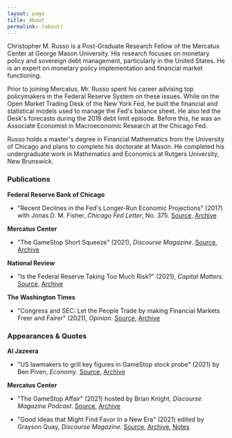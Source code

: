 ```yaml
---
layout: page
title: About
permalink: /about/
---
```


Christopher M. Russo is a Post-Graduate Research Fellow of the Mercatus Center at George Mason University. His research focuses on monetary policy and sovereign debt management, particularly in the United States. He is an expert on monetary policy implementation and financial market functioning. 

[//]: # (He is also a doctoral student pursuing his J.D. from the Antonin Scalia School of Law [and/or Ph.D. from the Department of Economics].)

Prior to joining Mercatus, Mr. Russo spent his career advising top policymakers in the Federal Reserve System on these issues. While on the Open Market Trading Desk of the New York Fed, he built the financial and statistical models used to manage the Fed's balance sheet. He also led the Desk's forecasts during the 2019 debt limit episode. Before this, he was an Associate Economist in Macroeconomic Research at the Chicago Fed.

Russo holds a master's degree in Financial Mathematics from the University of Chicago and plans to complete his doctorate at Mason. He completed his undergraduate work in Mathematics and Economics at Rutgers University, New Brunswick.

[//]: # (Add a signup for the email list and contact form [maybe shortwhale])

### Publications

**Federal Reserve Bank of Chicago**

- "Recent Declines in the Fed's Longer-Run Economic Projections" (2017) with Jonas D. M. Fisher, *Chicago Fed Letter*, No. 375. [Source](https://www.chicagofed.org/~/media/publications/chicago-fed-letter/2017/cfl375-pdf.pdf), [Archive](http://web.archive.org/web/20201220130401/https://www.chicagofed.org/~/media/publications/chicago-fed-letter/2017/cfl375-pdf.pdf)

**Mercatus Center**

- "The GameStop Short Squeeze" (2021), *Discourse Magazine*. [Source](https://www.discoursemagazine.com/economics/2021/01/29/the-gamestop-short-squeeze/), [Archive](http://web.archive.org/web/20210129232817/https://www.discoursemagazine.com/economics/2021/01/29/the-gamestop-short-squeeze/)

**National Review**

- "Is the Federal Reserve Taking Too Much Risk?" (2021), *Capital Matters*. [Source](https://www.nationalreview.com/2021/02/is-the-federal-reserve-taking-too-much-risk/), [Archive](http://web.archive.org/web/20210204185520/https://www.nationalreview.com/2021/02/is-the-federal-reserve-taking-too-much-risk/) 

**The Washington Times**

- "Congress and SEC: Let the People Trade by making Financial Markets Freer and Fairer" (2021), *Opinion*. [Source](https://www.washingtontimes.com/news/2021/feb/4/congress-and-sec-let-the-people-trade-by-making-fi/), [Archive](http://web.archive.org/web/20210204205144/https://www.washingtontimes.com/news/2021/feb/4/congress-and-sec-let-the-people-trade-by-making-fi/)

### Appearances & Quotes

**Al Jazeera**

- "US lawmakers to grill key figures in GameStop stock probe" (2021) by Ben Piven, *Economy*. [Source](https://www.aljazeera.com/economy/2021/2/18/us-house-committee-to-grill-key-figures-in-gamestop-stock-probe), [Archive](http://web.archive.org/web/20210218173620/https://www.aljazeera.com/economy/2021/2/18/us-house-committee-to-grill-key-figures-in-gamestop-stock-probe)

**Mercatus Center**

- "The GameStop Affair" (2021) hosted by Brian Knight, *Discourse Magazine Podcast*. [Source](https://www.discoursemagazine.com/economics/2021/02/12/gamestop-robinhood-and-the-sec/), [Archive](https://web.archive.org/web/20210213135415/https://www.discoursemagazine.com/economics/2021/02/12/gamestop-robinhood-and-the-sec/)

- "Good Ideas that Might Find Favor In a New Era" (2021) edited by Grayson Quay, *Discourse Magazine*. [Source](https://www.discoursemagazine.com/politics/2021/01/21/good-ideas-that-might-find-favor-in-a-new-era/), [Archive](http://web.archive.org/web/20210121183357/https://www.discoursemagazine.com/politics/2021/01/21/good-ideas-that-might-find-favor-in-a-new-era/), [Notes](https://christopher-russo.github.io/two-ideas-for-the-biden-administration/) 